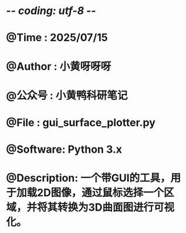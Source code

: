 # -*- coding: utf-8 -*-
# @Time    : 2025/07/15
# @Author  : 小黄呀呀呀
# @公众号 : 小黄鸭科研笔记
# @File    : gui_surface_plotter.py
# @Software: Python 3.x
# @Description: 一个带GUI的工具，用于加载2D图像，通过鼠标选择一个区域，并将其转换为3D曲面图进行可视化。
